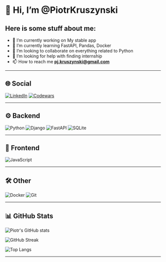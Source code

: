 # 👋 Hi, I’m @PiotrKruszynski

Here is some stuff about me:
---
- 🔭 I’m currently working on My stable app  
- 🌱 I’m currently learning FastAPI, Pandas, Docker  
- 👯 I’m looking to collaborate on everything related to Python  
- 🤔 I’m looking for help with finding internship  
- 📫 How to reach me **pj.kruszynski@gmail.com**

---

## 🌐 Social

[![LinkedIn](https://img.shields.io/badge/LinkedIn-0A66C2?logo=linkedin&logoColor=white)](https://www.linkedin.com/in/piotr-kruszyński-9a85a1150)
[![Codewars](https://img.shields.io/badge/Codewars-B1361E?logo=codewars&logoColor=white)](https://www.codewars.com/users/PiotrKruszynski)

---

## ⚙️ Backend

![Python](https://img.shields.io/badge/Python-3776AB?logo=python&logoColor=white)
![Django](https://img.shields.io/badge/Django-092E20?logo=django&logoColor=white)
![FastAPI](https://img.shields.io/badge/FastAPI-009688?logo=fastapi&logoColor=white)
![SQLite](https://img.shields.io/badge/SQLite-003B57?logo=sqlite&logoColor=white)

---

## 🎨 Frontend

![JavaScript](https://img.shields.io/badge/JavaScript-F7DF1E?logo=javascript&logoColor=black)

---

## 🛠 Other

![Docker](https://img.shields.io/badge/Docker-2496ED?logo=docker&logoColor=white)
![Git](https://img.shields.io/badge/Git-F05032?logo=git&logoColor=white)

---

## 📊 GitHub Stats

![Piotr's GitHub stats](https://github-readme-stats.vercel.app/api?username=PiotrKruszynski&show_icons=true&theme=dark)  

![GitHub Streak](https://streak-stats.demolab.com?user=PiotrKruszynski&theme=dark)  

![Top Langs](https://github-readme-stats.vercel.app/api/top-langs/?username=PiotrKruszynski&layout=compact&theme=dark)

---

<!---
PiotrKruszynski/PiotrKruszynski is a ✨ special ✨ repository because its `README.md` (this file) appears on your GitHub profile.
You can click the Preview link to take a look at your changes.
--->
